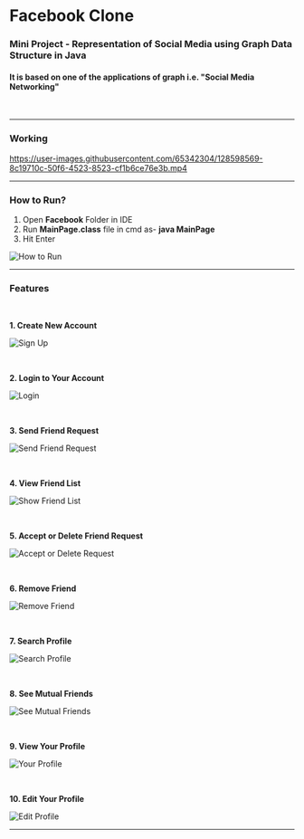 # Facebook Clone 

### Mini Project - Representation of Social Media using Graph Data Structure in Java


#### It is based on one of the applications of graph i.e. "Social Media Networking"

<br/>

<hr/>

### Working

https://user-images.githubusercontent.com/65342304/128598569-8c19710c-50f6-4523-8523-cf1b6ce76e3b.mp4

<hr/>

### How to Run?
1. Open **Facebook** Folder in IDE
2. Run **MainPage.class** file in cmd as- **java MainPage**
3. Hit Enter

![How to Run](https://user-images.githubusercontent.com/65342304/128592698-414065e5-ebbf-468a-bf82-e74649e37ed4.gif)

<hr/>

### Features

<p>&nbsp;</p>

 **1. Create New Account**
 
 ![Sign Up](https://user-images.githubusercontent.com/65342304/128598454-50f4e9f5-52fd-4187-b29c-b0c7789e3a66.gif)

<p>&nbsp;</p>

 **2. Login to Your Account**
 
 ![Login](https://user-images.githubusercontent.com/65342304/128596424-e40c6ac7-92ee-4fc4-b83f-40f5badd6149.gif)

<p>&nbsp;</p>

 **3. Send Friend Request**
 
 ![Send Friend Request](https://user-images.githubusercontent.com/65342304/128596568-717d8fee-dfe1-4deb-b49d-c47a760c3496.gif)

<p>&nbsp;</p>

 **4. View Friend List**
 
 ![Show Friend List](https://user-images.githubusercontent.com/65342304/128596094-6a0dd1a0-45ee-4195-b9fd-78d699ba694c.gif)

<p>&nbsp;</p>

 **5. Accept or Delete Friend Request**
 
 ![Accept or Delete Request](https://user-images.githubusercontent.com/65342304/128596236-c44d9abb-eca7-4696-bc2a-888ff669d9d7.gif)
 
<p>&nbsp;</p>
 
 **6. Remove Friend**
 
 ![Remove Friend](https://user-images.githubusercontent.com/65342304/128598918-ad9fd36c-2de1-4b17-8085-2d789e1d661f.gif)

<p>&nbsp;</p>
 
 **7. Search Profile**
 
 ![Search Profile](https://user-images.githubusercontent.com/65342304/128598796-af17e70b-58f9-4595-a330-522ce15d647b.gif)

 <p>&nbsp;</p>
 
 **8. See Mutual Friends**
 
 ![See Mutual Friends](https://user-images.githubusercontent.com/65342304/128599007-6dc41059-8a03-41b0-bf60-1263f4bdcc9b.gif)

  <p>&nbsp;</p>
 
 **9. View Your Profile**
 
 ![Your Profile](https://user-images.githubusercontent.com/65342304/128599183-333967a6-370d-481f-ad82-8629b2e6df07.gif)

  <p>&nbsp;</p>
  
 **10. Edit Your Profile**
 
 ![Edit Profile](https://user-images.githubusercontent.com/65342304/128599268-1e508f45-535f-4752-97db-a7640496235b.gif)

<hr/>




